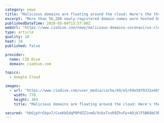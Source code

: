 ```yaml
---
category: news
title: "Malicious domains are floating around the cloud: Here's the threat to companies"
excerpt: "More than 56,200 newly-registered domain names were hosted by AWS, Google Cloud, Microsoft Azure and Alibaba, according to research from Palo Alto Networks' Unit 42."
publishedDateTime: 2020-05-04T13:57:00Z
webUrl: "https://www.ciodive.com/news/malicious-domains-coronavirus-cloud/577220/"
type: article
quality: 18
heat: 18
published: false

provider:
  name: CIO Dive
  domain: ciodive.com

topics:
  - Google Cloud

images:
  - url: "https://www.ciodive.com/user_media/cache/69/e5/69e58f9331e4b5f3006f5c3df04bae61.jpg"
    width: 770
    height: 364
    title: "Malicious domains are floating around the cloud: Here's the threat to companies"

secured: "hbGjpYrGkpx7/CxeKbEdqP9PdZZ1vmQ/XsbxTvsR9ZhvFp+ADjklF5BK8bC9hIcu+DsXMrDME74ASwJ1U/4ivGdUaUUSQojr2ZWxgUo67IoyLT0x1ru2UDExT1vOX/r2A3ZIlyYUD95hZ7d7Ck84MgqW8gdgbuDP7cZRuYAZfvKuw1qCiCOnisNXfZbqF0K0cwv2o5n5TR4e5BE2OILIpFQP4Z7l0ucz+lkacTq6Qn80K3BMhp5+Z90puAuapZorLf4FkO+1+PC20hE/2LXBzj3g2PFpTn1VeZU7poTcmWDznBZbhX7GiSCTFSl00HeV;vSHnFYfJygA2r/aDHCzS6A=="
---
```


